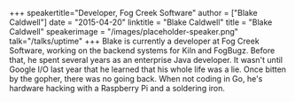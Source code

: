 +++
speakertitle="Developer, Fog Creek Software"
author = ["Blake Caldwell"]
date = "2015-04-20"
linktitle = "Blake Caldwell"
title = "Blake Caldwell"
speakerimage = "/images/placeholder-speaker.png"
talk="/talks/uptime"
+++
Blake is currently a developer at Fog Creek Software, working on the backend systems for Kiln and FogBugz. Before that, he spent several years as an enterprise Java developer. It wasn't until Google I/O last year that he learned that his whole life was a lie. Once bitten by the gopher, there was no going back. When not coding in Go, he's hardware hacking with a Raspberry Pi and a soldering iron.
